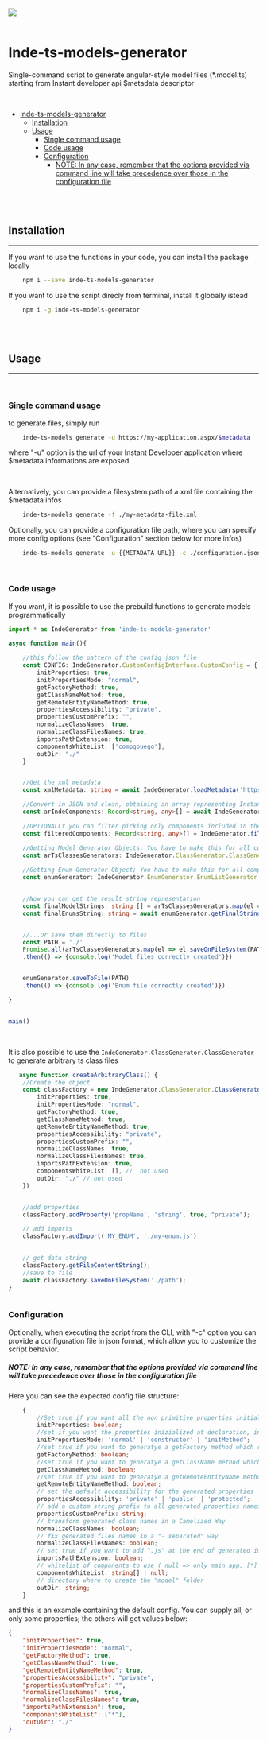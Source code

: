 <br>
<br>

<img src="./inde.png">

<br>
<br>

# Inde-ts-models-generator
Single-command script to generate angular-style model files (*.model.ts) starting from Instant developer api $metadata descriptor

<br>


- [Inde-ts-models-generator](#inde-ts-models-generator)
  - [Installation](#installation)
  - [Usage](#usage)
    - [Single command usage](#single-command-usage)
    - [Code usage](#code-usage)
    - [Configuration](#configuration)
        - [NOTE: In any case, remember that the options provided via command line will take precedence over those in the configuration file](#note-in-any-case-remember-that-the-options-provided-via-command-line-will-take-precedence-over-those-in-the-configuration-file)




<br>
<br>

## Installation
<hr>

If you want to use the functions  in your code, you can install the package locally

```bash
    npm i --save inde-ts-models-generator 
```

If you want to use the script direcly from terminal, install it globally istead

```bash
    npm i -g inde-ts-models-generator
```


<br>
<br>



## Usage
<hr>
<br>

### Single command usage
to generate files, simply run 
```bash
    inde-ts-models generate -u https://my-application.aspx/$metadata 
```
where "-u" option is the url of your Instant Developer application where $metadata informations are exposed.

<br>

Alternatively, you can provide a filesystem path of a xml file containing the $metadata infos

```bash
    inde-ts-models generate -f ./my-metadata-file.xml
```


Optionally, you can provide a configuration file path, where you can specify more config options (see "Configuration" section below for more infos)

```bash
    inde-ts-models generate -u {{METADATA URL}} -c ./configuration.json
```







<br>


### Code usage

If you want, it is possible to use the prebuild functions to generate models programmatically

```typescript
import * as IndeGenerator from 'inde-ts-models-generator'

async function main(){

    //this follow the pattern of the config json file
    const CONFIG: IndeGenerator.CustomConfigInterface.CustomConfig = {
        initProperties: true,
        initPropertiesMode: "normal",
        getFactoryMethod: true,
        getClassNameMethod: true,
        getRemoteEntityNameMethod: true,
        propertiesAccessibility: "private",
        propertiesCustomPrefix: "",
        normalizeClassNames: true,
        normalizeClassFilesNames: true,
        importsPathExtension: true,
        componentsWhiteList: ['compgouego'],
        outDir: "./"
    }


    //Get the xml metadata
    const xmlMetadata: string = await IndeGenerator.loadMetadata('https://api.xxxx.com/$metadata')

    //Convert in JSON and clean, obtaining an array representing Instant Developer Project Components
    const arIndeComponents: Record<string, any>[] = await IndeGenerator.getComponentsArrayFromXml(xmlMetadata)

    //OPTIONALLY you can filter picking only components included in the filter array (this follow the config file sintax) 
    const filteredComponents: Record<string, any>[] = IndeGenerator.filterComponentsFromList(arIndeComponents, CONFIG.componentsWhiteList)

    //Getting Model Generator Objects; You have to make this for all components in "filteredComponents" Array
    const arTsClassesGenerators: IndeGenerator.ClassGenerator.ClassGenerator[] = IndeGenerator.createArTsClassesFromArEntityType(filteredComponents[0].EntityType, CONFIG)
    
    //Getting Enum Generator Object; You have to make this for all components in "filteredComponents" Array
    const enumGenerator: IndeGenerator.EnumGenerator.EnumListGenerator = IndeGenerator.createTsEnumGeneratorFromArEnumType(filteredComponents[0].EnumType, CONFIG)


    //Now you can get the result string representation
    const finalModelStrings: string [] = arTsClassesGenerators.map(el => el.getFileContentString())
    const finalEnumsString: string = await enumGenerator.getFinalStringRepresentation('');


    //...Or save them directly to files
    const PATH = './'
    Promise.all(arTsClassesGenerators.map(el => el.saveOnFileSystem(PATH)))
    .then(() => {console.log('Model files correctly created')})


    enumGenerator.saveToFile(PATH)
    .then(() => {console.log('Enum file correctly created')})

}


main()

```



<br>

It is also possible to use the ```IndeGenerator.ClassGenerator.ClassGenerator``` to generate arbitrary ts class files 

```typescript
   async function createArbitraryClass() {
    //Create the object
    const classFactory = new IndeGenerator.ClassGenerator.ClassGenerator('ClassName', {
        initProperties: true,
        initPropertiesMode: "normal",
        getFactoryMethod: true,
        getClassNameMethod: true,
        getRemoteEntityNameMethod: true,
        propertiesAccessibility: "private",
        propertiesCustomPrefix: "",
        normalizeClassNames: true,
        normalizeClassFilesNames: true,
        importsPathExtension: true,
        componentsWhiteList: [], //  not used
        outDir: "./" // not used
    })


    //add properties
    classFactory.addProperty('propName', 'string', true, "private");

    // add imports
    classFactory.addImport('MY_ENUM', './my-enum.js')

    
    // get data string
    classFactory.getFileContentString();
    //save to file
    await classFactory.saveOnFileSystem('./path');
}



```


### Configuration

Optionally, when executing the script from the CLI, with "-c" option you can provide a configuration file in json format, which allow you to customize the script behavior. 

##### NOTE: In any case, remember that the options provided via command line will take precedence over those in the configuration file


Here you can see the expected config file structure:

```typescript
    {
        //Set true if you want all the non primitive properties initialized
        initProperties: boolean;
        //set if you want the properties inizialized at declaration, inside the constructor, or in a specific method ("initProperties" must be true)
        initPropertiesMode: 'normal' | 'constructor' | 'initMethod';
        //set true if you want to generatye a getFactory method which returns the prototype of the class 
        getFactoryMethod: boolean;
        //set true if you want to generatye a getClassName method which returns the name of the class
        getClassNameMethod: boolean;
        //set true if you want to generatye a getRemoteEntityName method which returns the name of the entity incoming from instant developer
        getRemoteEntityNameMethod: boolean;
        // set the default accessibility for the generated properties
        propertiesAccessibility: 'private' | 'public' | 'protected';
        // add a custom string prefix to all generated properties names
        propertiesCustomPrefix: string;
        // transform generated class names in a Camelized Way
        normalizeClassNames: boolean;
        // fix generated files names in a "- separated" way
        normalizeClassFilesNames: boolean;
        // set true if you want to add ".js" at the end of generated import paths
        importsPathExtension: boolean;
        // whitelist of components to use ( null => only main app, [*] => all, ["comp1", "comp2"] => only specified )
        componentsWhiteList: string[] | null;
        // directory where to create the "model" folder
        outDir: string;
    }   
```

 and this is an example containing the default config. You can supply all, or only some properties; the others will get values below:
```json
{
    "initProperties": true, 
    "initPropertiesMode": "normal",
    "getFactoryMethod": true,
    "getClassNameMethod": true,
    "getRemoteEntityNameMethod": true,
    "propertiesAccessibility": "private",
    "propertiesCustomPrefix": "",
    "normalizeClassNames": true,
    "normalizeClassFilesNames": true,
    "importsPathExtension": true,
    "componentsWhiteList": ["*"],
    "outDir": "./"
}
```



